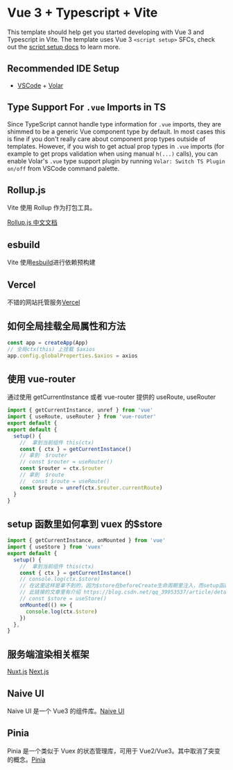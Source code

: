 # Vue 3 + Typescript + Vite

This template should help get you started developing with Vue 3 and Typescript in Vite. The template uses Vue 3 `<script setup>` SFCs, check out the [script setup docs](https://v3.vuejs.org/api/sfc-script-setup.html#sfc-script-setup) to learn more.

## Recommended IDE Setup

- [VSCode](https://code.visualstudio.com/) + [Volar](https://marketplace.visualstudio.com/items?itemName=johnsoncodehk.volar)

## Type Support For `.vue` Imports in TS

Since TypeScript cannot handle type information for `.vue` imports, they are shimmed to be a generic Vue component type by default. In most cases this is fine if you don't really care about component prop types outside of templates. However, if you wish to get actual prop types in `.vue` imports (for example to get props validation when using manual `h(...)` calls), you can enable Volar's `.vue` type support plugin by running `Volar: Switch TS Plugin on/off` from VSCode command palette.

## Rollup.js

Vite 使用 Rollup 作为打包工具。

[Rollup.js 中文文档](https://rollupjs.org/guide/zh/)

## esbuild

Vite 使用[esbuild](https://esbuild.github.io/)进行依赖预构建

## Vercel

不错的网站托管服务[Vercel](https://vercel.com/)

## 如何全局挂载全局属性和方法

```js
const app = createApp(App)
// 全局ctx(this) 上挂载 $axios
app.config.globalProperties.$axios = axios
```

## 使用 vue-router

通过使用 getCurrentInstance 或者 vue-router 提供的 useRoute, useRouter

```js
import { getCurrentInstance, unref } from 'vue'
import { useRoute, useRouter } from 'vue-router'
export default {
export default {
  setup() {
    //  拿到当前组件 this(ctx)
    const { ctx } = getCurrentInstance()
    // 拿到  $router
    // const $router = useRouter()
    const $router = ctx.$router
    // 拿到  $route
    //  const $route = useRoute()
    const $route = unref(ctx.$router.currentRoute)
  }
}
```

## setup 函数里如何拿到 vuex 的$store

```js
import { getCurrentInstance, onMounted } from 'vue'
import { useStore } from 'vuex'
export default {
  setup() {
    //  拿到当前组件 this(ctx)
    const { ctx } = getCurrentInstance()
    // console.log(ctx.$store)
    // 在这里这样是拿不到的，因为$store在beforeCreate生命周期里注入，而setup函数在beforeCreate之前执行
    // 此链接的文章里有介绍 https://blog.csdn.net/qq_39953537/article/details/105703894
    // const $store = useStore()
    onMounted(() => {
      console.log(ctx.$store)
    })
  },
}
```

## 服务端渲染相关框架

[Nuxt.js](https://v3.nuxtjs.org/getting-started/introduction)
[Next.js](https://nextjs.org/docs)

## Naive UI

Naive UI 是一个 Vue3 的组件库。[Naive UI](https://www.naiveui.com/zh-CN/os-theme/docs/introduction)

## Pinia

Pinia 是一个类似于 Vuex 的状态管理库，可用于 Vue2/Vue3。其中取消了突变的概念。[Pinia](https://pinia.vuejs.org/introduction.html)
